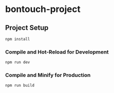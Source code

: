 # bontouch-project
## Project Setup

```sh
npm install
```

### Compile and Hot-Reload for Development
```sh
npm run dev
```

### Compile and Minify for Production
```sh
npm run build
```
